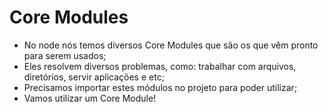 # **Core Modules**

* No node nós temos diversos Core Modules que são os que vêm pronto para serem usados;
* Eles resolvem diversos problemas, como: trabalhar com arquivos, diretórios, servir aplicações e etc;
* Precisamos importar estes módulos no projeto para poder utilizar;
* Vamos utilizar um Core Module!
